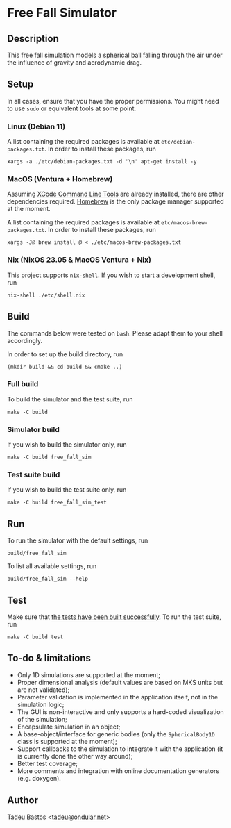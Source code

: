 # Free Fall Simulator

## Description

This free fall simulation models a spherical ball falling through the air under the influence of gravity and aerodynamic drag. 

## Setup

In all cases, ensure that you have the proper permissions.  You might need to use `sudo` or equivalent tools at some point.

### Linux (Debian 11)

A list containing the required packages is available at `etc/debian-packages.txt`.  In order to install these packages, run

    xargs -a ./etc/debian-packages.txt -d '\n' apt-get install -y

### MacOS (Ventura + Homebrew)

Assuming [XCode Command Line Tools](https://developer.apple.com/xcode/resources/) are already installed, there are other dependencies required.  [Homebrew](https://brew.sh) is the only package manager supported at the moment.

A list containing the required packages is available at `etc/macos-brew-packages.txt`.  In order to install these packages, run

    xargs -J@ brew install @ < ./etc/macos-brew-packages.txt

### Nix (NixOS 23.05 & MacOS Ventura + Nix)

This project supports `nix-shell`.  If you wish to start a development shell, run

    nix-shell ./etc/shell.nix

## Build

The commands below were tested on `bash`.  Please adapt them to your shell accordingly.

In order to set up the build directory, run

    (mkdir build && cd build && cmake ..)

### Full build

To build the simulator and the test suite, run

    make -C build

### Simulator build

If you wish to build the simulator only, run

    make -C build free_fall_sim

### Test suite build

If you wish to build the test suite only, run

    make -C build free_fall_sim_test

## Run

To run the simulator with the default settings, run

    build/free_fall_sim

To list all available settings, run

    build/free_fall_sim --help

## Test

Make sure that [the tests have been built successfully](#test-suite-build).  To run the test suite, run

    make -C build test 

## To-do & limitations

* Only 1D simulations are supported at the moment;
* Proper dimensional analysis (default values are based on MKS units but are not validated);
* Parameter validation is implemented in the application itself, not in the simulation logic;
* The GUI is non-interactive and only supports a hard-coded visualization of the simulation;
* Encapsulate simulation in an object;
* A base-object/interface for generic bodies (only the `SphericalBody1D` class is supported at the moment);
* Support callbacks to the simulation to integrate it with the application (it is currently done the other way around);
* Better test coverage;
* More comments and integration with online documentation generators (e.g. doxygen).

## Author

Tadeu Bastos <[tadeu@ondular.net](mailto:tadeu@ondular.net)>
